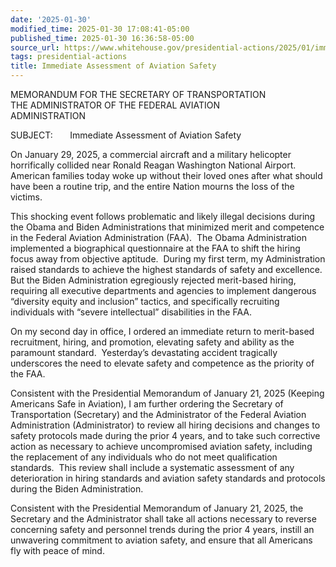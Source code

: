 ```yaml
---
date: '2025-01-30'
modified_time: 2025-01-30 17:08:41-05:00
published_time: 2025-01-30 16:36:58-05:00
source_url: https://www.whitehouse.gov/presidential-actions/2025/01/immediate-assessment-of-aviation-safety/
tags: presidential-actions
title: Immediate Assessment of Aviation Safety
---
```

 
MEMORANDUM FOR THE SECRETARY OF TRANSPORTATION  
THE ADMINISTRATOR OF THE FEDERAL AVIATION  
ADMINISTRATION

  
SUBJECT:       Immediate Assessment of Aviation Safety

On January 29, 2025, a commercial aircraft and a military helicopter
horrifically collided near Ronald Reagan Washington National Airport. 
American families today woke up without their loved ones after what
should have been a routine trip, and the entire Nation mourns the loss
of the victims.

This shocking event follows problematic and likely illegal decisions
during the Obama and Biden Administrations that minimized merit and
competence in the Federal Aviation Administration (FAA).  The Obama
Administration implemented a biographical questionnaire at the FAA to
shift the hiring focus away from objective aptitude.  During my first
term, my Administration raised standards to achieve the highest
standards of safety and excellence.  But the Biden Administration
egregiously rejected merit-based hiring, requiring all executive
departments and agencies to implement dangerous “diversity equity and
inclusion” tactics, and specifically recruiting individuals with “severe
intellectual” disabilities in the FAA.   

On my second day in office, I ordered an immediate return to merit-based
recruitment, hiring, and promotion, elevating safety and ability as the
paramount standard.  Yesterday’s devastating accident tragically
underscores the need to elevate safety and competence as the priority of
the FAA. 

Consistent with the Presidential Memorandum of January 21, 2025 (Keeping
Americans Safe in Aviation), I am further ordering the Secretary of
Transportation (Secretary) and the Administrator of the Federal Aviation
Administration (Administrator) to review all hiring decisions and
changes to safety protocols made during the prior 4 years, and to take
such corrective action as necessary to achieve uncompromised aviation
safety, including the replacement of any individuals who do not meet
qualification standards.  This review shall include a systematic
assessment of any deterioration in hiring standards and aviation safety
standards and protocols during the Biden Administration.

Consistent with the Presidential Memorandum of January 21, 2025, the
Secretary and the Administrator shall take all actions necessary to
reverse concerning safety and personnel trends during the prior 4 years,
instill an unwavering commitment to aviation safety, and ensure that all
Americans fly with peace of mind.
